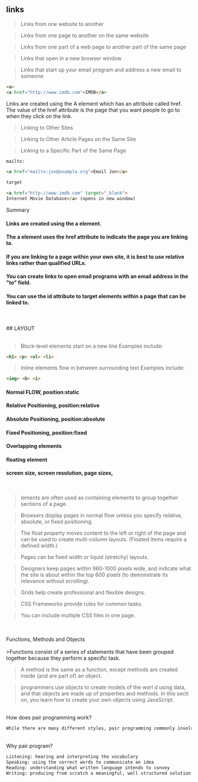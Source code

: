 
## links

>Links from one website to another

>Links from one page to another on the same website

>Links from one part of a web page to another part of the same page

>Links that open in a new browser window

>Links that start up your email program and address a new email to someone

```html
<a>
<a href="http://www.imdb.com">IMDB</a>

```

Links are created using the A
element which has an attribute
called href. The value of the
href attribute is the page that
you want people to go to when
they click on the link.

>Linking to Other Sites

>Linking to Other Article Pages on the Same Site

>Linking to a Specific Part of the Same Page


```html
mailto:

<a href="mailto:jon@example.org">Email Jon</a>
```

```html
target

<a href="http://www.imdb.com" target="_blank">
Internet Movie Database</a> (opens in new window)
```

Summary

#### Links are created using the a element.

#### The a element uses the href attribute to indicate the page you are linking to.

#### If you are linking to a page within your own site, it is best to use relative links rather than qualified URLs.

#### You can create links to open email programs with an email address in the "to" field.

#### You can use the id attribute to target elements within a page that can be linked to.


<br>
<br>
## LAYOUT
<br>
<br>

>Block-level elements
start on a new line
Examples include:
```HTML
<h1> <p> <ul> <li>
  ```

>Inline elements
flow in between
surrounding text
Examples include:

```HTML
<img> <b> <i>
```

#### Normal FLOW, position:static

#### Relative Positioning, position:relative

#### Absolute Positioning, position:absolute

#### Fixed Positioning, position:fixed

#### Overlapping elements

#### floating element

#### screen size, screen resolution, page sizes,

<br>

>lements are often used as containing elements
to group together sections of a page.

>Browsers display pages in normal flow unless you
specify relative, absolute, or fixed positioning.

>The float property moves content to the left or right
of the page and can be used to create multi-column
layouts. (Floated items require a defined width.)

>Pages can be fixed width or liquid (stretchy) layouts.

>Designers keep pages within 960-1000 pixels wide,
and indicate what the site is about within the top 600
pixels (to demonstrate its relevance without scrolling).

>Grids help create professional and flexible designs.

>CSS Frameworks provide rules for common tasks.

>You can include multiple CSS files in one page.

<br>
<br>
Functions, Methods and Objects
<br>
<br>
>Functions consist of a
series of statements
that have been grouped
together because they
perform a specific task.

>A method is the same as a
function, except methods
are created inside (and are
part of) an object.

>programmers use objects
to create models of the
worl d using data, and that
objects are made up of
properties and methods.
In this secti on, you learn
how to create your own
objects using JavaScript.

<br>How does pair programming work?
```html
While there are many different styles, pair programming commonly involves two roles: the Driver and the Navigator. The Driver is the programmer who is typing and the only one whose hands are on the keyboard. Handling the “mechanics” of coding, the Driver manages the text editor, switching files, version control, and—of course writing—code. The Navigator uses their words to guide the Driver but does not provide any direct input to the computer. The Navigator thinks about the big picture, what comes next, how an algorithm might be converted in to code, while scanning for typos or bugs. The Navigator might also utilize their computer as a second screen to look up solutions and documentation, but should not be writing any code.
```
<br>Why pair program?
```html
Listening: hearing and interpreting the vocabulary
Speaking: using the correct words to communicate an idea
Reading: understanding what written language intends to convey
Writing: producing from scratch a meaningful, well structured solution
```